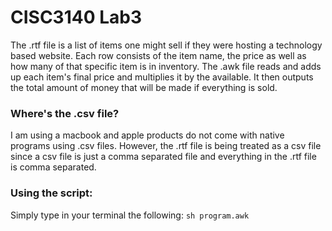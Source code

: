 # CISC3140 Lab3

The .rtf file is a list of items one might sell if they were hosting a technology based website. Each row consists of the item name, the price as well as how many  of that specific item is in inventory. The .awk file reads and adds up each item's final price and multiplies it by the available. It then outputs the total amount of money that will be made if everything is sold.

### Where's the .csv file?
I am using a macbook and apple products do not come with native programs using .csv files. However, the .rtf file is being treated as a csv file since a csv file is just a comma separated file and everything in the .rtf file is comma separated. 

### Using the script:
Simply type in your terminal the following: 
`sh program.awk`
